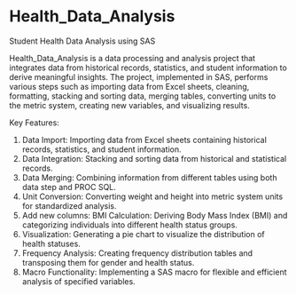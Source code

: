 # Health_Data_Analysis
Student Health Data Analysis using SAS

Health_Data_Analysis is a data processing and analysis project that integrates data from historical records, statistics, and student information to derive meaningful insights. The project, implemented in SAS, performs various steps such as importing data from Excel sheets, cleaning, formatting, stacking and sorting data, merging tables, converting units to the metric system, creating new variables, and visualizing results.

Key Features:

1. Data Import: Importing data from Excel sheets containing historical records, statistics, and student information.
2. Data Integration: Stacking and sorting data from historical and statistical records.
3. Data Merging: Combining information from different tables using both data step and PROC SQL.
4. Unit Conversion: Converting weight and height into metric system units for standardized analysis.
5. Add new columns: BMI Calculation: Deriving Body Mass Index (BMI) and categorizing individuals into different health status groups.
6. Visualization: Generating a pie chart to visualize the distribution of health statuses.
7. Frequency Analysis: Creating frequency distribution tables and transposing them for gender and health status.
8. Macro Functionality: Implementing a SAS macro for flexible and efficient analysis of specified variables.
